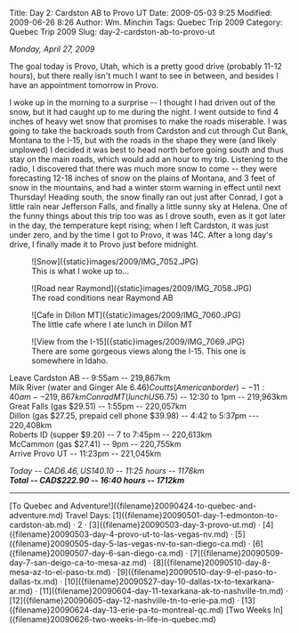 Title: Day 2: Cardston AB to Provo UT
Date: 2009-05-03 9:25
Modified: 2009-06-26 8:26
Author: Wm. Minchin
Tags: Quebec Trip 2009
Category: Quebec Trip 2009
Slug: day-2-cardston-ab-to-provo-ut

*Monday, April 27, 2009*

The goal today is Provo, Utah, which is a pretty good drive (probably
11-12 hours), but there really isn't much I want to see in between, and
besides I have an appointment tomorrow in Provo.

<!-- read more -->

I woke up in the morning to a surprise -- I thought I had driven out of
the snow, but it had caught up to me during the night. I went outside to
find 4 inches of heavy wet snow that promises to make the roads
miserable. I was going to take the backroads south from Cardston and cut
through Cut Bank, Montana to the I-15, but with the roads in the shape
they were (and likely unplowed) I decided it was best to head north
before going south and thus stay on the main roads, which would add an
hour to my trip. Listening to the radio, I discovered that there was
much more snow to come -- they were forecasting 12-18 inches of snow on
the plains of Montana, and 3 feet of snow in the mountains, and had a
winter storm warning in effect until next Thursday! Heading south, the
snow finally ran out just after Conrad, I got a little rain near
Jefferson Falls, and finally a little sunny sky at Helena. One of the
funny things about this trip too was as I drove south, even as it got
later in the day, the temperature kept rising; when I left Cardston, it
was just under zero, and by the time I got to Provo, it was 14C. After a
long day's drive, I finally made it to Provo just before midnight.

<figure markdown=1>
![Snow]({static}images/2009/IMG_7052.JPG)
<figcaption markdown=1>
This is what I woke up to...
</figcaption>
</figure>

<figure markdown=1>
![Road near Raymond]({static}images/2009/IMG_7058.JPG)
<figcaption markdown=1>
The road conditions near Raymond AB
</figcaption>
</figure>

<figure markdown=1>
![Cafe in Dillon MT]({static}images/2009/IMG_7060.JPG)
<figcaption markdown=1>
The little cafe where I ate lunch in Dillon MT
</figcaption>
</figure>

<figure markdown=1>
![View from the I-15]({static}images/2009/IMG_7069.JPG)
<figcaption markdown=1>
There are some gorgeous views along the I-15. This one is somewhere in Idaho.
</figcaption>
</figure>

Leave Cardston AB -- 9:55am -- 219,867km  
Milk River (water and Ginger Ale $6.46)  
Coutts (American border) -- 11:40am -- 219,867km  
Conrad MT (lunch US$6.75) -- 12:30 to 1pm -- 219,963km  
Great Falls (gas $29.51) -- 1:55pm -- 220,057km  
Dillon (gas $27.25, prepaid cell phone $39.98) -- 4:42 to 5:37pm ---
220,408km  
Roberts ID (supper $9.20) -- 7 to 7:45pm -- 220,613km  
McCammon (gas $27.41) -- 9pm -- 220,755km  
Arrive Provo UT -- 11:23pm -- 221,045km

*Today -- CAD$6.46, US$140.10 -- 11:25 hours -- 1178km*  
***Total -- CAD$222.90 -- 16:40 hours -- 1712km***

---

<div class="text-center" markdown=1>
[To Quebec and Adventure!]({filename}20090424-to-quebec-and-adventure.md)  
Travel Days:
[1]({filename}20090501-day-1-edmonton-to-cardston-ab.md) ·
2 ·
[3]({filename}20090503-day-3-provo-ut.md) ·
[4]({filename}20090503-day-4-provo-ut-to-las-vegas-nv.md) ·
[5]({filename}20090505-day-5-las-vegas-nv-to-san-diego-ca.md) ·
[6]({filename}20090507-day-6-san-diego-ca.md) ·
[7]({filename}20090509-day-7-san-deigo-ca-to-mesa-az.md) ·
[8]({filename}20090510-day-8-mesa-az-to-el-paso-tx.md) ·
[9]({filename}20090510-day-9-el-paso-to-dallas-tx.md) ·
[10]({filename}20090527-day-10-dallas-tx-to-texarkana-ar.md) ·
[11]({filename}20090604-day-11-texarkana-ak-to-nashville-tn.md) ·
[12]({filename}20090605-day-12-nashville-tn-to-erie-pa.md) ·
[13]({filename}20090624-day-13-erie-pa-to-montreal-qc.md)  
[Two Weeks In]({filename}20090626-two-weeks-in-life-in-quebec.md)
</div>
